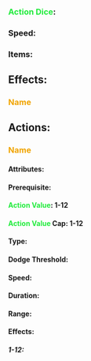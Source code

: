### <span style="font-weight:bold;color:rgb(33, 235, 60)">Action Dice</span>: 
### Speed:
### Items:
## Effects:
### <span style="font-weight:bold;color:rgb(240, 164, 0)">Name</span>
## Actions:
### <span style="font-weight:bold;color:rgb(240, 164, 0)">Name</span>
#### Attributes:
#### Prerequisite: 
#### <span style="font-weight:bold;color:rgb(33, 235, 60)">Action Value</span>: 1-12
#### <span style="font-weight:bold;color:rgb(33, 235, 60)">Action Value</span> Cap: 1-12
#### Type:
#### Dodge Threshold:
#### Speed:
#### Duration:
#### Range:
#### Effects:
##### 1-12:
